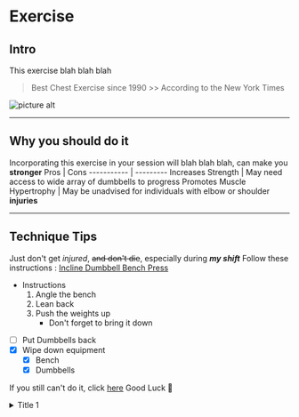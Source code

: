 # Exercise

## Intro
This exercise blah blah blah
> Best Chest Exercise since 1990
    >> According to the New York Times

![picture alt](https://fitnessvolt.com/wp-content/uploads/2019/04/Incline-Dumbbell-Press-750x555.jpg "Title is optional")
- - -
## Why you should do it
Incorporating this exercise in your session will blah blah blah, can make you **stronger**
Pros | Cons
----------- | ---------
Increases Strength | May need access to wide array of dumbbells to progress
Promotes Muscle Hypertrophy | May be unadvised for individuals with elbow or shoulder **injuries**
- - - 
## Technique Tips
Just don't get *injured*, ~~and don't die~~, especially during ***my shift***
Follow these instructions :  [Incline Dumbbell Bench Press](https://www.verywellfit.com/how-to-do-incline-dumbbell-press-4588212 "Incline Dumbbell Bench Press")
* Instructions
    1. Angle the bench
    2. Lean back
    3. Push the weights up
        * Don't forget to bring it down
- [ ] Put Dumbbells back
- [x] Wipe down equipment
    - [x] Bench
    - [x] Dumbbells

If you still can't do it, click [here](#Exercise)
Good Luck 🦾

<details>
        <summary>Title 1</summary>
        <p>Content 1 Content 1 Content 1 Content 1 Content 1</p>
</details>
